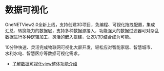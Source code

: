 # 数据可视化

OneNETView2.0全新上线，支持创建3D项目，免编程、可视化拖拽配置，集成汇总、转换能力的数据层，支持多种数据源接入，功能强大的数据过滤器可对杂乱数据进行多种逻辑加工，灵活的嵌入搭建，让2D/3D结合成为可能。

10分钟快速、灵活完成物联网可视化大屏开发，轻松应对智能家居、智慧城市、水利水电、智慧医疗等数据可视化需求。



- [了解数据可视化view整体功能介绍](https://open.iot.10086.cn/doc/view/)


